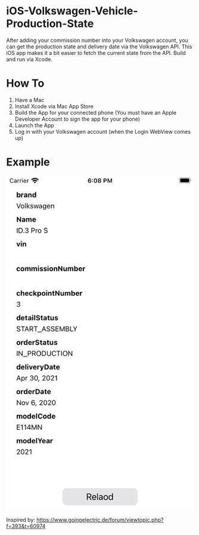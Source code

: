 # iOS-Volkswagen-Vehicle-Production-State

After adding your commission number into your Volkswagen account, you can get the production state and delivery date via the Volkswagen API.
This iOS app makes it a bit easier to fetch the current state from the API. 
Build and run via Xcode. 


# How To 
1. Have a Mac
2. Install Xcode via Mac App Store
4. Build the App for your connected phone (You must have an Apple Developer Account to sign the app for your phone)
5. Launch the App
6. Log in with your Volkswagen account (when the Login WebView comes up)

# Example
![example](example.png)

Inspired by: https://www.goingelectric.de/forum/viewtopic.php?f=393&t=60974
